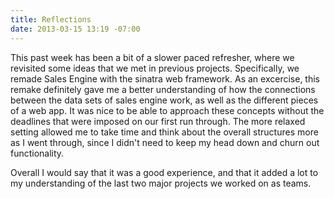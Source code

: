 ```yaml
---
title: Reflections
date: 2013-03-15 13:19 -07:00
---
```


This past week has been a bit of a slower paced refresher, where we revisited some ideas that we met in previous projects.  Specifically, we remade Sales Engine with the sinatra web framework.  As an excercise, this remake definitely gave me a better understanding of how the connections between the data sets of sales engine work, as well as the different pieces of a web app.  It was nice to be able to approach these concepts without the deadlines that were imposed on our first run through.  The more relaxed setting allowed me to take time and think about the overall structures more as I went through, since I didn't need to keep my head down and churn out functionality.

Overall I would say that it was a good experience, and that it added a lot to my understanding of the last two major projects we worked on as teams.
